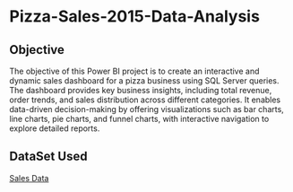 # Pizza-Sales-2015-Data-Analysis
## Objective
The objective of this Power BI project is to create an interactive and dynamic sales dashboard for a pizza business using SQL Server queries. The dashboard provides key business insights, including total revenue, order trends, and sales distribution across different categories. It enables data-driven decision-making by offering visualizations such as bar charts, line charts, pie charts, and funnel charts, with interactive navigation to explore detailed reports.

## DataSet Used
<a href="https://docs.google.com/spreadsheets/d/1ez12gnrcbQeu76Q1ZeaPCJNBy2wWO10H/edit?usp=drivesdk&ouid=105354283441221946385&rtpof=true&sd=true">Sales Data</a>
